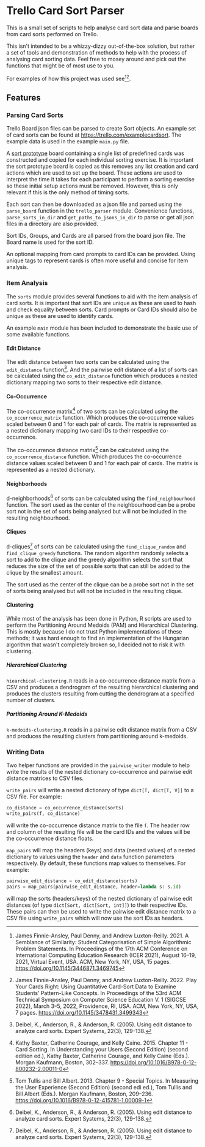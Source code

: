 # Trello Card Sort Parser

This is a small set of scripts to help analyse card sort data and parse boards
from card sorts performed on Trello.

This isn't intended to be a whizzy-dizzy out-of-the-box solution, but rather a
set of tools and demonstration of methods to help with the process of analysing
card sorting data. Feel free to mosey around and pick out the functions that
might be of most use to you.

For examples of how this project was used see[^1][^2].

## Features

### Parsing Card Sorts

Trello Board json files can be parsed to create Sort objects. An example set of
card sorts can be found at https://trello.com/examplecardsort. The example data
is used in the example `main.py` file.

A [sort prototype][sort-prototype] board containing a single list of predefined
cards was constructed and copied for each individual sorting exercise. It is
important the sort prototype board is copied as this removes any list creation
and card actions which are used to set up the board. These actions are used to
interpret the time it takes for each participant to perform a sorting exercise
so these initial setup actions must be removed. However, this is only relevant
if this is the only method of timing sorts.

[sort-prototype]: https://trello.com/b/ekRIKOc1/sort-prototype

Each sort can then be downloaded as a json file and parsed using the
`parse_board` function in the `trello_parser` module. Convenience functions,
`parse_sorts_in_dir` and `get_paths_to_jsons_in_dir` to parse or get all json
files in a directory are also provided.

Sort IDs, Groups, and Cards are all parsed from the board json file. The Board
name is used for the sort ID.

An optional mapping from card prompts to card IDs can be provided. Using unique
tags to represent cards is often more useful and concise for item analysis.

### Item Analysis

The `sorts` module provides several functions to aid with the item analysis of
card sorts. It is important that sort IDs are unique as these are used to hash
and check equality between sorts. Card prompts or Card IDs should also be unique
as these are used to identify cards.

An example `main` module has been included to demonstrate the basic use of some
available functions.

#### Edit Distance

The edit distance between two sorts can be calculated using the
`edit_distance` function[^3]. And the pairwise edit distance of a list of sorts
can be calculated using the `co_edit_distance` function which produces a nested
dictionary mapping two sorts to their respective edit distance.

#### Co-Occurrence

The co-occurrence matrix[^4] of two sorts can be calculated using the
`co_occurrence_matrix` function. Which produces the co-occurrence values scaled
between 0 and 1 for each pair of cards. The matrix is represented as a nested
dictionary mapping two card IDs to their respective co-occurrence.

The co-occurrence distance matrix[^5] can be calculated using
the `co_occurrence_distance` function. Which produces the co-occurrence distance
values scaled between 0 and 1 for each pair of cards. The matrix is represented
as a nested dictionary.

#### Neighborhoods

d-neighborhoods[^3] of sorts can be calculated using the `find_neighbourhood`
function. The sort used as the center of the neighbourhood can be a probe sort
not in the set of sorts being analysed but will not be included in the resulting
neighbourhood.

#### Cliques

d-cliques[^3] of sorts can be calculated using the `find_clique_random` and
`find_clique_greedy` functions. The random algorithm randomly selects a sort to
add to the clique and the greedy algorithm selects the sort that reduces the
size of the set of possible sorts that can still be added to the clique by the
smallest amount.

The sort used as the center of the clique can be a probe sort not in the set of
sorts being analysed but will not be included in the resulting clique.

#### Clustering

While most of the analysis has been done in Python, R scripts are used to
perform the Partitioning Around Medoids (PAM) and Hierarchical Clustering. This
is mostly because I do not trust Python implementations of these methods; it was
hard enough to find an implementation of the Hungarian algorithm that wasn't
completely broken so, I decided not to risk it with clustering.

##### Hierarchical Clustering

`hiearchical-clustering.R` reads in a co-occurrence distance matrix from a CSV
and produces a dendrogram of the resulting hierarchical clustering and produces
the clusters resulting from cutting the dendrogram at a specified number of
clusters.

##### Partitioning Around K-Medoids

`k-medoids-clustering.R` reads in a pairwise edit distance matrix from a CSV and
produces the resulting clusters from partitioning around k-medoids.

### Writing Data

Two helper functions are provided in the `pairwise_writer` module to help write
the results of the nested dictionary co-occurrence and pairwise edit distance
matrices to CSV files.

`write_pairs` will write a nested dictionary of type `dict[T, dict[T, V]]` to a
CSV file. For example:

```python
co_distance = co_occurrence_distance(sorts)
write_pairs(f, co_distance)
```

will write the co-occurrence distance matrix to the file `f`. The header row and
column of the resulting file will be the card IDs and the values will be the
co-occurrence distance floats.

`map_pairs` will map the headers (keys) and data (nested values) of a nested
dictionary to values using the `header` and `data` function parameters
respectively. By default, these functions map values to themselves. For example:

```python
pairwise_edit_distance = co_edit_distance(sorts)
pairs = map_pairs(pairwise_edit_distance, header=lambda s: s.id)
```

will map the sorts (headers/keys) of the nested dictionary of pairwise edit
distances (of type `dict[Sort, dict[Sort, int]]`) to their respective IDs. These
pairs can then be used to write the pairwise edit distance matrix to a CSV file
using `write_pairs` which will now use the sort IDs as headers.

[^1]: James Finnie-Ansley, Paul Denny, and Andrew Luxton-Reilly. 2021. A
Semblance of Similarity: Student Categorisation of Simple Algorithmic Problem
Statements. In Proceedings of the 17th ACM Conference on International Computing
Education Research (ICER 2021), August 16–19, 2021, Virtual Event, USA. ACM, New
York, NY, USA, 15 pages. https://doi.org/10.1145/3446871.3469745

[^2]: James Finnie-Ansley, Paul Denny, and Andrew Luxton-Reilly. 2022. Play Your
Cards Right: Using Quantitative Card-Sort Data to Examine Students’ Pattern-Like
Concepts. In Proceedings of the 53rd ACM Technical Symposium on Computer Science
Education V. 1 (SIGCSE 2022), March 3–5, 2022, Providence, RI, USA. ACM, New
York, NY, USA, 7 pages. https://doi.org/10.1145/3478431.3499343

[^3]: Deibel, K., Anderson, R., & Anderson, R. (2005). Using edit distance to
analyze card sorts. Expert Systems, 22(3), 129-138.

[^4]: Kathy Baxter, Catherine Courage, and Kelly Caine. 2015. Chapter 11 - Card
Sorting. In Understanding your Users (Second Edition) (second edition ed.),
Kathy Baxter, Catherine Courage, and Kelly Caine (Eds.). Morgan Kaufmann,
Boston, 302–337. https://doi.org/10.1016/B978-0-12-800232-2.00011-0

[^5]: Tom Tullis and Bill Albert. 2013. Chapter 9 - Special Topics. In Measuring
the User Experience (Second Edition) (second edi ed.), Tom Tullis and Bill
Albert (Eds.). Morgan Kaufmann, Boston,
209–236. https://doi.org/10.1016/B978-0-12-415781-1.00009-1
